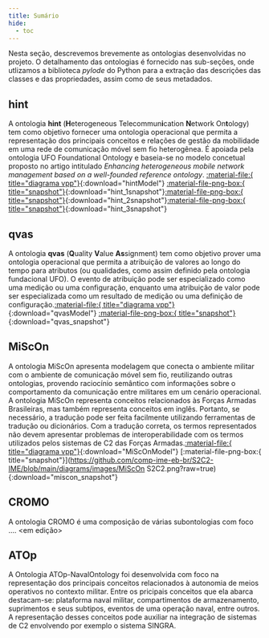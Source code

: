 ```yaml
---
title: Sumário
hide:
  - toc
---
```


Nesta seção, descrevemos brevemente as ontologias desenvolvidas no projeto. O detalhamento das ontologias é fornecido nas sub-seções, onde utlizamos a biblioteca *pylode* do Python para a extração das descrições das classes e das propriedades, assim como de seus metadados.

## hint

A ontologia **hint** (**H**eterogeneous Telecommun**i**cation **N**etwork On**t**ology)  tem como objetivo fornecer uma ontologia operacional que permita a representação dos principais conceitos e relações de gestão da mobilidade em uma rede de comunicação móvel sem fio heterogênea. É apoiada pela ontologia UFO Foundational Ontology e baseia-se no modelo concetual proposto no artigo intitulado *Enhancing heterogeneous mobile network management based on a well-founded reference ontology*. 
[:material-file:{ title="diagrama vpp"}](https://github.com/comp-ime-eb-br/S2C2-IME/blob/main/diagrams/hint.vpp?raw=true){:download="hintModel"} [:material-file-png-box:{ title="snapshot"}](https://github.com/comp-ime-eb-br/S2C2-IME/blob/main/diagrams/images/hint_1.png?raw=true){:download="hint_1snapshot"}[:material-file-png-box:{ title="snapshot"}](https://github.com/comp-ime-eb-br/S2C2-IME/blob/main/diagrams/images/hint_2.png?raw=true){:download="hint_2snapshot"}[:material-file-png-box:{ title="snapshot"}](https://github.com/comp-ime-eb-br/S2C2-IME/blob/main/diagrams/images/hint_3.png?raw=true){:download="hint_3snapshot"}

## qvas

A ontologia **qvas** (**Q**uality **V**alue **As**signment)  tem como objetivo prover uma ontologia operacional que permita a atribuição de valores ao longo do tempo para atributos (ou qualidades, como assim definido pela ontologia fundacional UFO). O evento de atribuição pode ser especializado como uma medição ou uma configuração, enquanto uma atribuição de valor pode ser especializada como um resultado de medição ou uma definição de configuração.[:material-file:{ title="diagrama vpp"}](https://github.com/comp-ime-eb-br/S2C2-IME/blob/main/diagrams/qvas.vpp?raw=true){:download="qvasModel"} [:material-file-png-box:{ title="snapshot"}](https://github.com/comp-ime-eb-br/S2C2-IME/blob/main/diagrams/images/qvas.png?raw=true){:download="qvas_snapshot"}

## MiScOn

A ontologia MiScOn apresenta modelagem que conecta o ambiente militar com o ambiente de comunicação móvel sem fio, reutilizando outras ontologias, provendo raciocínio semântico com informações sobre o comportamento da comunicação entre militares em um cenário operacional. A ontologia MiScOn representa conceitos relacionados às Forças Armadas Brasileiras, mas também representa conceitos em inglês. Portanto, se necessário, a tradução pode ser feita facilmente utilizando ferramentas de tradução ou dicionários. Com a tradução correta, os termos representados não devem apresentar problemas de interoperabilidade com os termos utilizados pelos sistemas de C2 das Forças Armadas.[:material-file:{ title="diagrama vpp"}](https://github.com/comp-ime-eb-br/S2C2-IME/blob/main/diagrams/miscon.vpp?raw=true){:download="MiScOnModel"} [:material-file-png-box:{ title="snapshot"}](https://github.com/comp-ime-eb-br/S2C2-IME/blob/main/diagrams/images/MiScOn S2C2.png?raw=true){:download="miscon_snapshot"}

## CROMO

A ontologia CROMO é uma composição de várias subontologias com foco .... <em edição>

## ATOp

A Ontologia ATOp-NavalOntology foi desenvolvida com foco na representação dos principais conceitos relacionados à autonomia de meios operativos no contexto militar. Entre os pricipais conceitos que ela abarca destacam-se: plataforma naval militar, compartimentos de armazenamento, suprimentos e seus subtipos, eventos de uma operação naval, entre outros. A representação desses conceitos pode auxiliar na integração de sistemas de C2 envolvendo por exemplo o sistema SINGRA. 


